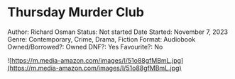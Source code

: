 # Thursday Murder Club

Author: Richard Osman
Status: Not started
Date Started: November 7, 2023
Genre: Contemporary, Crime, Drama, Fiction
Format: Audiobook
Owned/Borrowed?: Owned
DNF?: Yes
Favourite?: No

![https://m.media-amazon.com/images/I/51o88gfMBmL.jpg](https://m.media-amazon.com/images/I/51o88gfMBmL.jpg)